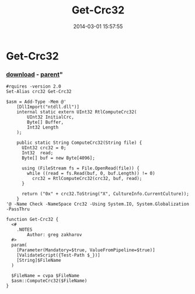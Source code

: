 ﻿---
pid:            4946
parent:         4945
children:       
poster:         greg zakharov
title:          Get-Crc32
date:           2014-03-01 15:57:55
format:         posh
---

# Get-Crc32

### [download](4946.ps1) - [parent](4945.md)"



```posh
#rquires -version 2.0
Set-Alias crc32 Get-Crc32

$asm = Add-Type -Mem @'
    [DllImport("ntdll.dll")]
    internal static extern UInt32 RtlComputeCrc32(
        UInt32 InitialCrc,
        Byte[] Buffer,
        Int32 Length
    );
    
    public static String ComputeCrc32(String file) {
      UInt32 crc32 = 0;
      Int32  read;
      Byte[] buf = new Byte[4096];
      
      using (FileStream fs = File.OpenRead(file)) {
        while ((read = fs.Read(buf, 0, buf.Length)) != 0)
          crc32 = RtlComputeCrc32(crc32, buf, read);
      }
            
      return ("0x" + crc32.ToString("X", CultureInfo.CurrentCulture));
    }
'@ -Name Check -NameSpace Crc32 -Using System.IO, System.Globalization -PassThru

function Get-Crc32 {
  <#
    .NOTES
        Author: greg zakharov
  #>
  param(
    [Parameter(Mandatory=$true, ValueFromPipeline=$true)]
    [ValidateScript({Test-Path $_})]
    [String]$FileName
  )
  
  $FileName = cvpa $FileName
  $asm::ComputeCrc32($FileName)
}
```
